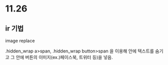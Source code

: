 # 11.26

## ir 기법

image replace 

 .hidden_wrap a>span,
.hidden_wrap button>span 을 이용해 안에 텍스트를 숨기고 그 안에 버튼의 이미지(ex.)페이스북, 트위터 등)을 넣음.
